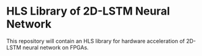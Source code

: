 # HLS Library of 2D-LSTM Neural Network
This repository will contain an HLS library for hardware acceleration of 2D-LSTM neural network on FPGAs.
